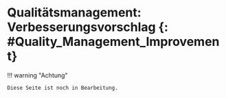 # Qualitätsmanagement: Verbesserungsvorschlag {: #Quality_Management_Improvement}


!!! warning "Achtung"

    Diese Seite ist noch in Bearbeitung.



